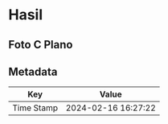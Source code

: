 # Hasil

## Foto C Plano


## Metadata

| Key        | Value               |
| ---------- | ------------------- |
| Time Stamp | 2024-02-16 16:27:22 |



